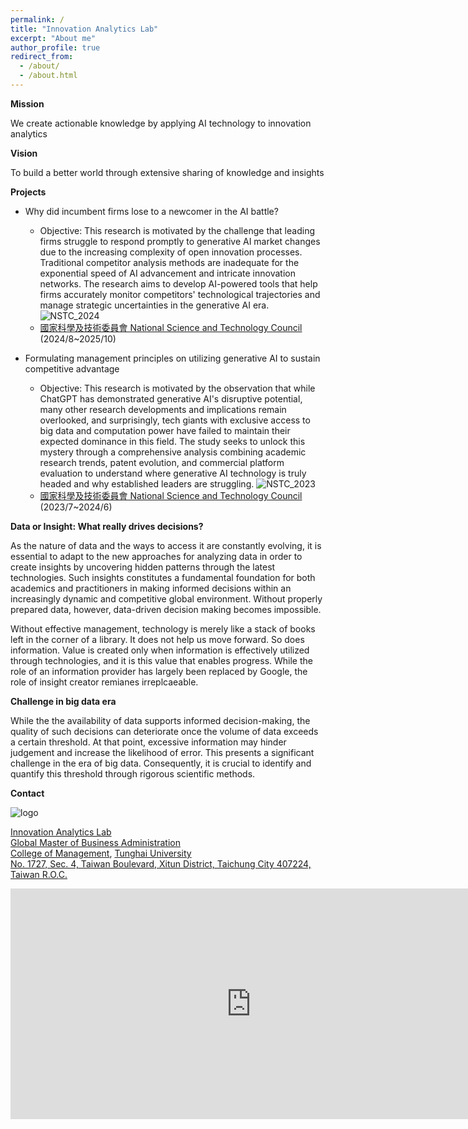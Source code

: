 ```yaml
---
permalink: /
title: "Innovation Analytics Lab"
excerpt: "About me"
author_profile: true
redirect_from: 
  - /about/
  - /about.html
---
```


__Mission__

We create actionable knowledge by applying AI technology to innovation analytics

__Vision__

To build a better world through extensive sharing of knowledge and insights

__Projects__

- Why did incumbent firms lose to a newcomer in the AI battle?
  - Objective: This research is motivated by the challenge that leading firms struggle to respond promptly to generative AI market changes due to the increasing complexity of open innovation processes. Traditional competitor analysis methods are inadequate for the exponential speed of AI advancement and intricate innovation networks. The research aims to develop AI-powered tools that help firms accurately monitor competitors' technological trajectories and manage strategic uncertainties in the generative AI era.
  ![NSTC_2024]({{site.baseurl}}/images/NSTC_2024.png)
  - [國家科學及技術委員會 National Science and Technology Council](https://www.nstc.gov.tw/) (2024/8~2025/10)

- Formulating management principles on utilizing generative AI to sustain competitive advantage
  - Objective: This research is motivated by the observation that while ChatGPT has demonstrated generative AI's disruptive potential, many other research developments and implications remain overlooked, and surprisingly, tech giants with exclusive access to big data and computation power have failed to maintain their expected dominance in this field. The study seeks to unlock this mystery through a comprehensive analysis combining academic research trends, patent evolution, and commercial platform evaluation to understand where generative AI technology is truly headed and why established leaders are struggling.
  ![NSTC_2023]({{site.baseurl}}/images/NSTC_2023.png)
  - [國家科學及技術委員會 National Science and Technology Council](https://www.nstc.gov.tw/) (2023/7~2024/6)

<!-- What wo do -->

__Data or Insight: What really drives decisions?__

As the nature of data and the ways to access it are constantly evolving, it is essential to adapt to the new approaches for analyzing data in order to create insights by uncovering hidden patterns through the latest technologies. Such insights constitutes a fundamental foundation for both academics and practitioners in making informed decisions within an increasingly dynamic and competitive global environment. Without properly prepared data, however, data-driven decision making becomes impossible.

Without effective management, technology is merely like a stack of books left in the corner of a library. It does not help us move forward. So does information. Value is created only when information is effectively utilized through technologies, and it is this value that enables progress. While the role of an information provider has largely been replaced by Google, the role of insight creator remianes irreplcaeable.

__Challenge in big data era__

While the the availability of data supports informed decision-making, the quality of such decisions can deteriorate once the volume of data exceeds a certain threshold. At that point, excessive information may hinder judgement and increase the likelihood of error. This presents a significant challenge in the era of big data. Consequently, it is crucial to identify and quantify this threshold through rigorous scientific methods.

__Contact__

![logo]({{site.baseurl}}/images/IAL_logo_short.png)

[Innovation Analytics Lab](https://thugmba.github.io/IAL/)\
[Global Master of Business Administration](https://gmba.thu.edu.tw/)\
[College of Management](https://mana.thu.edu.tw/), [Tunghai University](https://www.thu.edu.tw/)\
[No. 1727, Sec. 4, Taiwan Boulevard, Xitun District, Taichung City 407224, Taiwan R.O.C.](https://maps.app.goo.gl/N9URcbDNsYXYdcqQA)
<iframe src="https://www.google.com/maps/embed?pb=!1m14!1m8!1m3!1d1819.8492701681848!2d120.611723!3d24.182303!3m2!1i1024!2i768!4f13.1!3m3!1m2!1s0x346915f90c7568e9%3A0x6a6dc98ff2a7a2e2!2z5p2x5rW35aSn5a24566h55CG5a246ZmiKE0p!5e0!3m2!1sen!2stw!4v1756646968511!5m2!1sen!2stw" width="769" height="369" style="border:0;" allowfullscreen="" loading="lazy" referrerpolicy="no-referrer-when-downgrade"></iframe>